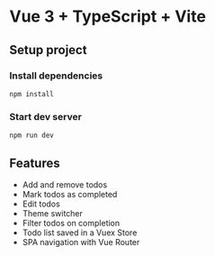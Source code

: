 # Vue 3 + TypeScript + Vite
## Setup project

### Install dependencies

```
npm install
```

### Start dev server

```
npm run dev
```

## Features

- Add and remove todos
- Mark todos as completed
- Edit todos
- Theme switcher
- Filter todos on completion
- Todo list saved in a Vuex Store
- SPA navigation with Vue Router
